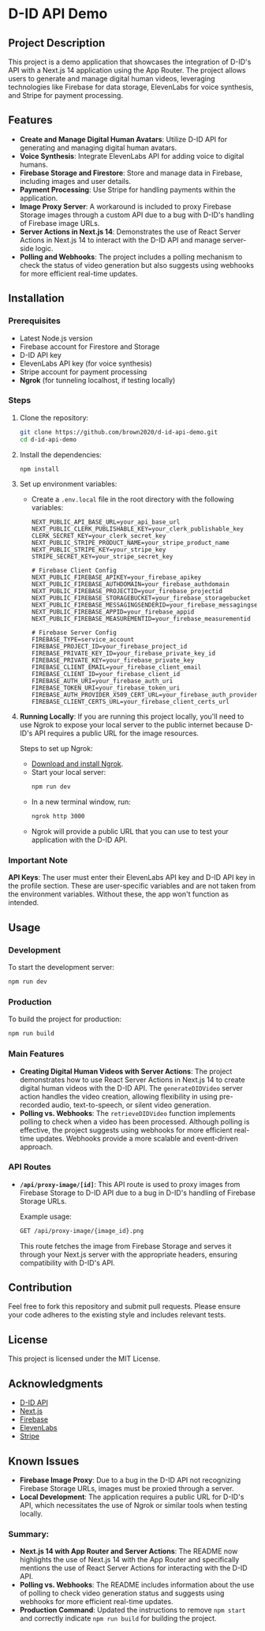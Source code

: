 # D-ID API Demo

## Project Description

This project is a demo application that showcases the integration of D-ID's API with a Next.js 14 application using the App Router. The project allows users to generate and manage digital human videos, leveraging technologies like Firebase for data storage, ElevenLabs for voice synthesis, and Stripe for payment processing.

## Features

- **Create and Manage Digital Human Avatars**: Utilize D-ID API for generating and managing digital human avatars.
- **Voice Synthesis**: Integrate ElevenLabs API for adding voice to digital humans.
- **Firebase Storage and Firestore**: Store and manage data in Firebase, including images and user details.
- **Payment Processing**: Use Stripe for handling payments within the application.
- **Image Proxy Server**: A workaround is included to proxy Firebase Storage images through a custom API due to a bug with D-ID's handling of Firebase image URLs.
- **Server Actions in Next.js 14**: Demonstrates the use of React Server Actions in Next.js 14 to interact with the D-ID API and manage server-side logic.
- **Polling and Webhooks**: The project includes a polling mechanism to check the status of video generation but also suggests using webhooks for more efficient real-time updates.

## Installation

### Prerequisites

- Latest Node.js version
- Firebase account for Firestore and Storage
- D-ID API key
- ElevenLabs API key (for voice synthesis)
- Stripe account for payment processing
- **Ngrok** (for tunneling localhost, if testing locally)

### Steps

1. Clone the repository:

   ```bash
   git clone https://github.com/brown2020/d-id-api-demo.git
   cd d-id-api-demo
   ```

2. Install the dependencies:

   ```bash
   npm install
   ```

3. Set up environment variables:

   - Create a `.env.local` file in the root directory with the following variables:

     ```env
     NEXT_PUBLIC_API_BASE_URL=your_api_base_url
     NEXT_PUBLIC_CLERK_PUBLISHABLE_KEY=your_clerk_publishable_key
     CLERK_SECRET_KEY=your_clerk_secret_key
     NEXT_PUBLIC_STRIPE_PRODUCT_NAME=your_stripe_product_name
     NEXT_PUBLIC_STRIPE_KEY=your_stripe_key
     STRIPE_SECRET_KEY=your_stripe_secret_key

     # Firebase Client Config
     NEXT_PUBLIC_FIREBASE_APIKEY=your_firebase_apikey
     NEXT_PUBLIC_FIREBASE_AUTHDOMAIN=your_firebase_authdomain
     NEXT_PUBLIC_FIREBASE_PROJECTID=your_firebase_projectid
     NEXT_PUBLIC_FIREBASE_STORAGEBUCKET=your_firebase_storagebucket
     NEXT_PUBLIC_FIREBASE_MESSAGINGSENDERID=your_firebase_messagingsenderid
     NEXT_PUBLIC_FIREBASE_APPID=your_firebase_appid
     NEXT_PUBLIC_FIREBASE_MEASUREMENTID=your_firebase_measurementid

     # Firebase Server Config
     FIREBASE_TYPE=service_account
     FIREBASE_PROJECT_ID=your_firebase_project_id
     FIREBASE_PRIVATE_KEY_ID=your_firebase_private_key_id
     FIREBASE_PRIVATE_KEY=your_firebase_private_key
     FIREBASE_CLIENT_EMAIL=your_firebase_client_email
     FIREBASE_CLIENT_ID=your_firebase_client_id
     FIREBASE_AUTH_URI=your_firebase_auth_uri
     FIREBASE_TOKEN_URI=your_firebase_token_uri
     FIREBASE_AUTH_PROVIDER_X509_CERT_URL=your_firebase_auth_provider_cert_url
     FIREBASE_CLIENT_CERTS_URL=your_firebase_client_certs_url
     ```

4. **Running Locally**:
   If you are running this project locally, you'll need to use Ngrok to expose your local server to the public internet because D-ID's API requires a public URL for the image resources.

   Steps to set up Ngrok:

   - [Download and install Ngrok](https://ngrok.com/download).
   - Start your local server:
     ```bash
     npm run dev
     ```
   - In a new terminal window, run:
     ```bash
     ngrok http 3000
     ```
   - Ngrok will provide a public URL that you can use to test your application with the D-ID API.

### Important Note

**API Keys**: The user must enter their ElevenLabs API key and D-ID API key in the profile section. These are user-specific variables and are not taken from the environment variables. Without these, the app won't function as intended.

## Usage

### Development

To start the development server:

```bash
npm run dev
```

### Production

To build the project for production:

```bash
npm run build
```

### Main Features

- **Creating Digital Human Videos with Server Actions**: The project demonstrates how to use React Server Actions in Next.js 14 to create digital human videos with the D-ID API. The `generateDIDVideo` server action handles the video creation, allowing flexibility in using pre-recorded audio, text-to-speech, or silent video generation.
- **Polling vs. Webhooks**: The `retrieveDIDVideo` function implements polling to check when a video has been processed. Although polling is effective, the project suggests using webhooks for more efficient real-time updates. Webhooks provide a more scalable and event-driven approach.

### API Routes

- **`/api/proxy-image/[id]`**: This API route is used to proxy images from Firebase Storage to D-ID API due to a bug in D-ID's handling of Firebase Storage URLs.

  Example usage:

  ```bash
  GET /api/proxy-image/{image_id}.png
  ```

  This route fetches the image from Firebase Storage and serves it through your Next.js server with the appropriate headers, ensuring compatibility with D-ID's API.

## Contribution

Feel free to fork this repository and submit pull requests. Please ensure your code adheres to the existing style and includes relevant tests.

## License

This project is licensed under the MIT License.

## Acknowledgments

- [D-ID API](https://www.d-id.com/)
- [Next.js](https://nextjs.org/)
- [Firebase](https://firebase.google.com/)
- [ElevenLabs](https://elevenlabs.io/)
- [Stripe](https://stripe.com/)

## Known Issues

- **Firebase Image Proxy**: Due to a bug in the D-ID API not recognizing Firebase Storage URLs, images must be proxied through a server.
- **Local Development**: The application requires a public URL for D-ID's API, which necessitates the use of Ngrok or similar tools when testing locally.

### Summary:

- **Next.js 14 with App Router and Server Actions**: The README now highlights the use of Next.js 14 with the App Router and specifically mentions the use of React Server Actions for interacting with the D-ID API.
- **Polling vs. Webhooks**: The README includes information about the use of polling to check video generation status and suggests using webhooks for more efficient real-time updates.
- **Production Command**: Updated the instructions to remove `npm start` and correctly indicate `npm run build` for building the project.
